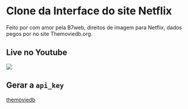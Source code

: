 # Clone da Interface do site Netflix

Feito por com amor pela B7web, direitos de imagem para Netflix, dados pegos por no site Themoviedb.org.

## Live no Youtube

[![](http://img.youtube.com/vi/tBweoUiMsDg/0.jpg)](http://www.youtube.com/watch?v=tBweoUiMsDg "lone do NETFLIX em REACTJS para Iniciantes")

## Gerar a `api_key`

[themoviedb](https://api.themoviedb.org/3)